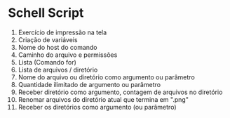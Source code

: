 # Schell Script
1.  Exercício de impressão na tela
2. Criação de variáveis
3. Nome do host do comando
4. Caminho do arquivo e permissões
5. Lista (Comando for)
6. Lista de arquivos / diretório 
7. Nome do arquivo ou diretório como argumento ou parâmetro
8. Quantidade ilimitado de argumento ou parâmetro
9. Receber diretório como argumento, contagem de arquivos no diretório
10. Renomar arquivos do diretório atual que termina em ".png"
11. Receber os diretórios como argumento (ou parâmetro)
